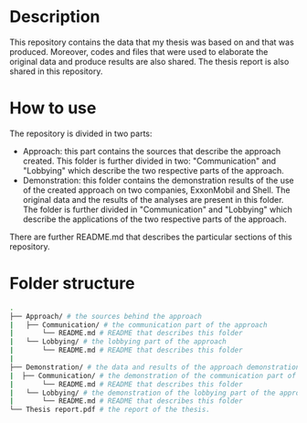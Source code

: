 # Description
This repository contains the data that my thesis was based on and that was produced. Moreover, codes and files that were used to elaborate the original data and produce results are also shared. The thesis report is also shared in this repository.

# How to use
The repository is divided in two parts:
* Approach: this part contains the sources that describe the approach created. This folder is further divided in two: "Communication" and "Lobbying" which describe the two respective parts of the approach.
* Demonstration: this folder contains the demonstration results of the use of the created approach on two companies, ExxonMobil and Shell. The original data and the results of the analyses are present in this folder. The folder is further divided in "Communication" and "Lobbying" which describe the applications of the two respective parts of the approach.

There are further README.md that describes the particular sections of this repository.

# Folder structure
``` bash
.
├── Approach/ # the sources behind the approach 
|   ├── Communication/ # the communication part of the approach
|       └── README.md # README that describes this folder
|   └── Lobbying/ # the lobbying part of the approach
|       └── README.md # README that describes this folder
|
├── Demonstration/ # the data and results of the approach demonstration
|  ├── Communication/ # the demonstration of the communication part of the approach
|       └── README.md # README that describes this folder
|   └── Lobbying/ # the demonstration of the lobbying part of the approach
|       └── README.md # README that describes this folder
└── Thesis report.pdf # the report of the thesis.
```